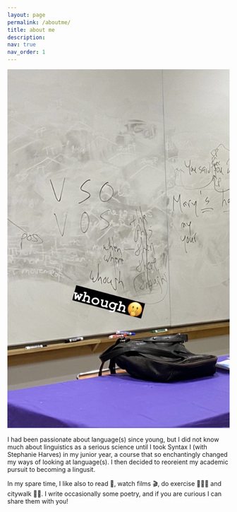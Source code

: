 ```yaml
---
layout: page
permalink: /aboutme/
title: about me
description:
nav: true
nav_order: 1
---
```


<img src="assets/img/syntax_pic.jpg" alt="Image description" float="right"> 

I had been passionate about language(s) since young, but I did not know much about linguistics as a serious science until I took Syntax I (with Stephanie Harves) in my junior year, a course that so enchantingly changed my ways of looking at language(s). I then decided to reoreient my academic pursuit to becoming a lingusit.

In my spare time, I like also to read 📖, watch films 🎬, do exercise 🏋🏻‍♂️ and citywalk 🚶🏻. I write occasionally some poetry, and if you are curious I can share them with you!
